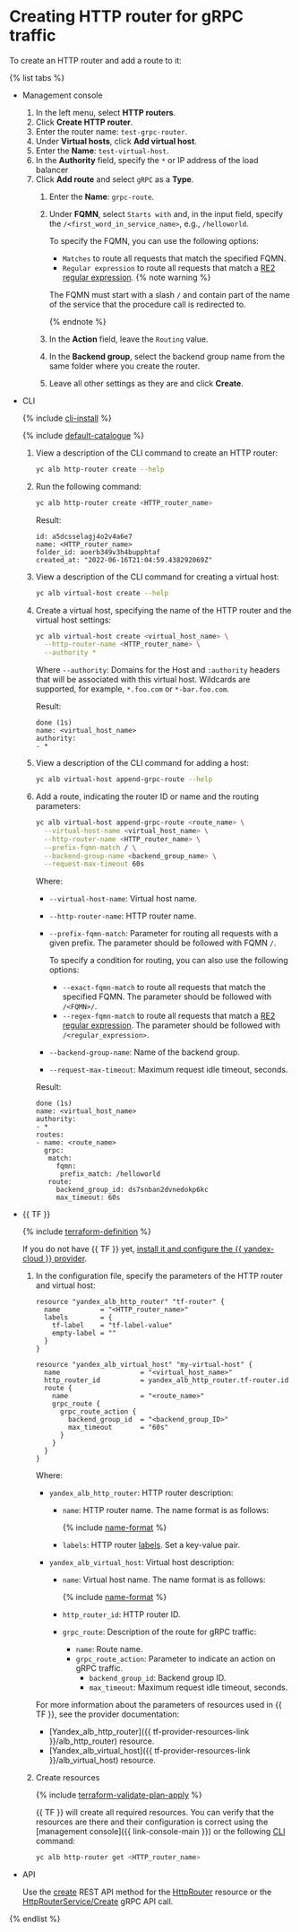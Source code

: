# Creating HTTP router for gRPC traffic 

To create an HTTP router and add a route to it:

{% list tabs %}

- Management console

   1. In the left menu, select **HTTP routers**.
   1. Click **Create HTTP router**.
   1. Enter the router name: `test-grpc-router`.
   1. Under **Virtual hosts**, click **Add virtual host**.
   1. Enter the **Name**: `test-virtual-host`.
   1. In the **Authority** field, specify the `*` or IP address of the load balancer
   1. Click **Add route** and select `gRPC` as a **Type**.
      1. Enter the **Name**: `grpc-route`.
      1. Under **FQMN**, select `Starts with` and, in the input field, specify the `/<first_word_in_service_name>`, e.g., `/helloworld`.

         To specify the FQMN, you can use the following options:
         * `Matches` to route all requests that match the specified FQMN.
         * `Regular expression` to route all requests that match a [RE2](https://github.com/google/re2/wiki/Syntax) [regular expression](https://en.wikipedia.org/wiki/Regular_expression).
         {% note warning %}

         The FQMN must start with a slash `/` and contain part of the name of the service that the procedure call is redirected to.

         {% endnote %}

      1. In the **Action** field, leave the `Routing` value.
      1. In the **Backend group**, select the backend group name from the same folder where you create the router.
      1. Leave all other settings as they are and click **Create**.

- CLI

   {% include [cli-install](../../_includes/cli-install.md) %}

   {% include [default-catalogue](../../_includes/default-catalogue.md) %}

   1. View a description of the CLI command to create an HTTP router:

      ```bash
      yc alb http-router create --help
      ```

   1. Run the following command:

      ```bash
      yc alb http-router create <HTTP_router_name>
      ```

      Result:

      ```text
      id: a5dcsselagj4o2v4a6e7
      name: <HTTP_router_name>
      folder_id: aoerb349v3h4bupphtaf
      created_at: "2022-06-16T21:04:59.438292069Z"
      ```

   1. View a description of the CLI command for creating a virtual host:

      ```bash
      yc alb virtual-host create --help
      ```

   1. Create a virtual host, specifying the name of the HTTP router and the virtual host settings:

      ```bash
      yc alb virtual-host create <virtual_host_name> \
        --http-router-name <HTTP_router_name> \
        --authority *
      ```

      Where `--authority`: Domains for the Host and `:authority` headers that will be associated with this virtual host. Wildcards are supported, for example, `*.foo.com` or `*-bar.foo.com`.

      Result:

      ```text
      done (1s)
      name: <virtual_host_name>
      authority:
      - *
      ```

   1. View a description of the CLI command for adding a host:

      ```bash
      yc alb virtual-host append-grpc-route --help
      ```

   1. Add a route, indicating the router ID or name and the routing parameters:

      ```bash
      yc alb virtual-host append-grpc-route <route_name> \
        --virtual-host-name <virtual_host_name> \
        --http-router-name <HTTP_router_name> \
        --prefix-fqmn-match / \
        --backend-group-name <backend_group_name> \
        --request-max-timeout 60s
      ```

      Where:

      * `--virtual-host-name`: Virtual host name.
      * `--http-router-name`: HTTP router name.
      * `--prefix-fqmn-match`: Parameter for routing all requests with a given prefix. The parameter should be followed with FQMN `/`.

         To specify a condition for routing, you can also use the following options:
         * `--exact-fqmn-match` to route all requests that match the specified FQMN. The parameter should be followed with `/<FQMN>/`.
         * `--regex-fqmn-match` to route all requests that match a [RE2](https://github.com/google/re2/wiki/Syntax) [regular expression](https://en.wikipedia.org/wiki/Regular_expression). The parameter should be followed with `/<regular_expression>`.
      * `--backend-group-name`: Name of the backend group.
      * `--request-max-timeout`: Maximum request idle timeout, seconds.

      Result:

      ```text
      done (1s)
      name: <virtual_host_name>
      authority:
      - *
      routes:
      - name: <route_name>
        grpc:
         match:
           fqmn:
            prefix_match: /helloworld
         route:
           backend_group_id: ds7snban2dvnedokp6kc
           max_timeout: 60s
      ```

- {{ TF }}

   {% include [terraform-definition](../../_tutorials/terraform-definition.md) %}

   If you do not have {{ TF }} yet, [install it and configure the {{ yandex-cloud }} provider](../../tutorials/infrastructure-management/terraform-quickstart.md#install-terraform).

   1. In the configuration file, specify the parameters of the HTTP router and virtual host:

      ```hcl
      resource "yandex_alb_http_router" "tf-router" {
        name          = "<HTTP_router_name>"
        labels        = {
          tf-label    = "tf-label-value"
          empty-label = ""
        }
      }

      resource "yandex_alb_virtual_host" "my-virtual-host" {
        name                    = "<virtual_host_name>"
        http_router_id          = yandex_alb_http_router.tf-router.id
        route {
          name                  = "<route_name>"
          grpc_route {
            grpc_route_action {
              backend_group_id  = "<backend_group_ID>"
              max_timeout       = "60s"
            }
          }
        }
      }
      ```

      Where:

      * `yandex_alb_http_router`: HTTP router description:
         * `name`: HTTP router name. The name format is as follows:

            {% include [name-format](../../_includes/name-format.md) %}

         * `labels`: HTTP router [labels](../../resource-manager/concepts/labels.md). Set a key-value pair.
      * `yandex_alb_virtual_host`: Virtual host description:
         * `name`: Virtual host name. The name format is as follows:

            {% include [name-format](../../_includes/name-format.md) %}

         * `http_router_id`: HTTP router ID.
         * `grpc_route`: Description of the route for gRPC traffic:
            * `name`: Route name.
            * `grpc_route_action`: Parameter to indicate an action on gRPC traffic.
               * `backend_group_id`: Backend group ID.
               * `max_timeout`: Maximum request idle timeout, seconds.

      For more information about the parameters of resources used in {{ TF }}, see the provider documentation:

      * [Yandex_alb_http_router]({{ tf-provider-resources-link }}/alb_http_router) resource.
      * [Yandex_alb_virtual_host]({{ tf-provider-resources-link }}/alb_virtual_host) resource.

   1. Create resources

      {% include [terraform-validate-plan-apply](../../_tutorials/terraform-validate-plan-apply.md) %}

      {{ TF }} will create all required resources. You can verify that the resources are there and their configuration is correct using the [management console]({{ link-console-main }}) or the following [CLI](../../cli/quickstart.md) command:

      ```bash
      yc alb http-router get <HTTP_router_name>
      ```

- API

   Use the [create](../api-ref/HttpRouter/create.md) REST API method for the [HttpRouter](../api-ref/HttpRouter/index.md) resource or the [HttpRouterService/Create](../api-ref/grpc/http_router_service.md#Create) gRPC API call.

{% endlist %}

